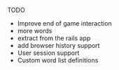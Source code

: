 TODO
- Improve end of game interaction
- more words
- extract from the rails app
- add browser history support
- User session support
- Custom word list definitions
